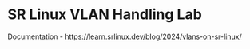 # SR Linux VLAN Handling Lab

Documentation - <https://learn.srlinux.dev/blog/2024/vlans-on-sr-linux/>
